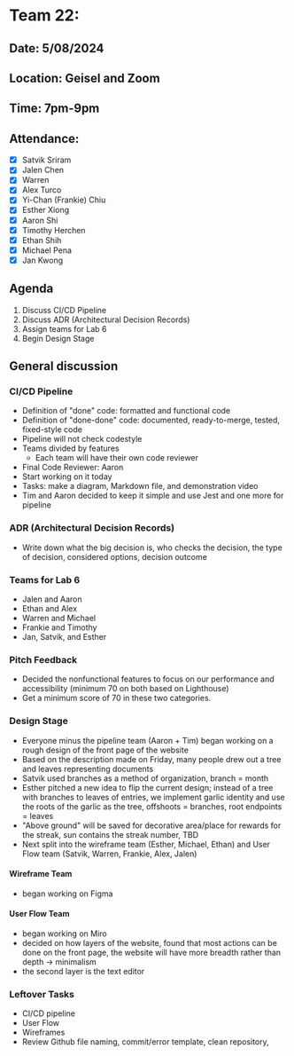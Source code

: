 # Team 22: 
## Date: 5/08/2024
## Location: Geisel and Zoom
## Time: 7pm-9pm

## Attendance:
- [x] Satvik Sriram
- [x] Jalen Chen
- [x] Warren 
- [x] Alex Turco
- [x] Yi-Chan (Frankie) Chiu
- [x] Esther Xiong
- [x] Aaron Shi
- [x] Timothy Herchen
- [x] Ethan Shih
- [x] Michael Pena
- [x] Jan Kwong

## Agenda

1. Discuss CI/CD Pipeline 
2. Discuss ADR (Architectural Decision Records)
3. Assign teams for Lab 6
4. Begin Design Stage

## General discussion

### CI/CD Pipeline
- Definition of "done" code: formatted and functional code
- Definition of "done-done" code: documented, ready-to-merge, tested, fixed-style code 
- Pipeline will not check codestyle
- Teams divided by features
  - Each team will have their own code reviewer
- Final Code Reviewer: Aaron
- Start working on it today
- Tasks: make a diagram, Markdown file, and demonstration video
- Tim and Aaron decided to keep it simple and use Jest and one more for pipeline

### ADR (Architectural Decision Records)
- Write down what the big decision is, who checks the decision, the type of decision, considered options, decision outcome

### Teams for Lab 6
- Jalen and Aaron
- Ethan and Alex 
- Warren and Michael
- Frankie and Timothy 
- Jan, Satvik, and Esther

### Pitch Feedback
- Decided the nonfunctional features to focus on our performance and accessibility (minimum 70 on both based on Lighthouse)
- Get a minimum score of 70 in these two categories.

### Design Stage
- Everyone minus the pipeline team (Aaron + Tim) began working on a rough design of the front page of the website
- Based on the description made on Friday, many people drew out a tree and leaves representing documents
- Satvik used branches as a method of organization, branch = month
- Esther pitched a new idea to flip the current design; instead of a tree with branches to leaves of entries, we implement garlic identity and use the roots of the garlic as the tree, offshoots = branches, root endpoints = leaves
- "Above ground" will be saved for decorative area/place for rewards for the streak, sun contains the streak number, TBD
- Next split into the wireframe team (Esther, Michael, Ethan) and User Flow team (Satvik, Warren, Frankie, Alex, Jalen)
  
#### Wireframe Team
- began working on Figma

#### User Flow Team
- began working on Miro
- decided on how layers of the website, found that most actions can be done on the front page, the website will have more breadth rather than depth -> minimalism
- the second layer is the text editor

### Leftover Tasks
- CI/CD pipeline
- User Flow
- Wireframes
- Review Github file naming, commit/error template, clean repository,  


